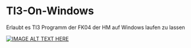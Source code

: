 # TI3-On-Windows
Erlaubt es TI3 Programm der FK04 der HM auf Windows laufen zu lassen

[![IMAGE ALT TEXT HERE](https://img.youtube.com/vi/ukxRodQTcS4/0.jpg)](https://www.youtube.com/watch?v=ukxRodQTcS4)
